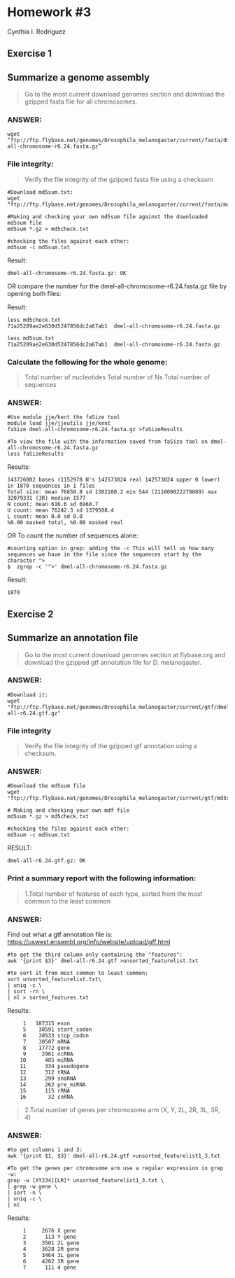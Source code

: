 # Homework #3
Cynthia I. Rodriguez
## Exercise 1
## Summarize a genome assembly
>Go to the most current download genomes section and download the gzipped fasta file for all chromosomes.
### ANSWER:
``` 
wget “ftp://ftp.flybase.net/genomes/Drosophila_melanogaster/current/fasta/dmel-all-chromosome-r6.24.fasta.gz”
```
### File integrity:
> Verify the file integrity of the gzipped fasta file using a checksum
```
#Download md5sum.txt:
wget “ftp://ftp.flybase.net/genomes/Drosophila_melanogaster/current/fasta/md5sum.txt”
```
```
#Making and checking your own md5sum file against the downloaded md5sum file
md5sum *.gz > md5check.txt
```
```
#checking the files against each other:
md5sum -c md5sum.txt
```
Result:
```
dmel-all-chromosome-r6.24.fasta.gz: OK
```

OR compare the number for the dmel-all-chromosome-r6.24.fasta.gz file by opening both files:

 Result:
 ```
 less md5check.txt
71a25289ae2e630d5247856dc2a67ab1  dmel-all-chromosome-r6.24.fasta.gz
```
```
less md5sum.txt
71a25289ae2e630d5247856dc2a67ab1  dmel-all-chromosome-r6.24.fasta.gz
```
### Calculate the following for the whole genome:
>Total number of nucleotides
Total number of Ns
Total number of sequences

### ANSWER:
```
#Use module jje/kent the faSize tool
module load jje/jjeutils jje/kent
faSize dmel-all-chromosome-r6.24.fasta.gz >faSizeResults
```
```
#To view the file with the information saved from faSize tool on dmel-all-chromosome-r6.24.fasta.gz
less faSizeResults
```
Results:
```
143726002 bases (1152978 N's 142573024 real 142573024 upper 0 lower) in 1870 sequences in 1 files
Total size: mean 76858.8 sd 1382100.2 min 544 (211000022279089) max 32079331 (3R) median 1577
N count: mean 616.6 sd 6960.7
U count: mean 76242.3 sd 1379508.4
L count: mean 0.0 sd 0.0
%0.00 masked total, %0.00 masked real
```
OR To count the number of sequences alone:
```
#counting option in grep: adding the -c This will tell us how many sequences we have in the file since the sequences start by the character ">
$  zgrep -c '^>' dmel-all-chromosome-r6.24.fasta.gz
```
Result:
```
1870
```

## Exercise 2
## Summarize an annotation file
>Go to the most current download genomes section at flybase.org and download the gzipped gtf annotation file for D. melanogaster.
### ANSWER:
```
#Download it:
wget "ftp://ftp.flybase.net/genomes/Drosophila_melanogaster/current/gtf/dmel-all-r6.24.gtf.gz"
```
### File integrity
>Verify the file integrity of the gzipped gtf annotation using a checksum.

### ANSWER:
```
#Download the md5sum file
wget "ftp://ftp.flybase.net/genomes/Drosophila_melanogaster/current/gtf/md5sum.txt"
```
```
# Making and checking your own mdf file
md5sum *.gz > md5check.txt
```
```
#checking the files against each other:
md5sum -c md5sum.txt
```
RESULT:
```
dmel-all-r6.24.gtf.gz: OK
```
### Print a summary report with the following information:
> 1.Total number of features of each type, sorted from the most common to the least common
### ANSWER:
Find out what a gtf annotation file is: 
https://uswest.ensembl.org/info/website/upload/gff.html 
```
#to get the third column only containing the "features":
awk '{print $3}' dmel-all-r6.24.gtf >unsorted_featurelist.txt
```
```
#to sort it from most common to least common:
sort unsorted_featurelist.txt\
| uniq -c \
| sort -rn \
| nl > sorted_features.txt
```
Results:
```
     1   187315 exon
     5    30591 start_codon
     6    30533 stop_codon
     7    30507 mRNA
     8    17772 gene
     9     2961 ncRNA
    10      485 miRNA
    11      334 pseudogene
    12      312 tRNA
    13      299 snoRNA
    14      262 pre_miRNA
    15      115 rRNA
    16       32 snRNA
```
> 2.Total number of genes per chromosome arm (X, Y, 2L, 2R, 3L, 3R, 4)
### ANSWER:
```
#to get columns 1 and 3:
awk '{print $1, $3}' dmel-all-r6.24.gtf >unsorted_featurelist1_3.txt
```
```
#To get the genes per chromosome arm use a regular expression in grep -w:
grep -w [XY234][LR]* unsorted_featurelist1_3.txt \
| grep -w gene \
| sort -n \
| uniq -c \
| nl
```
Results:
```
     1	   2676 X gene
     2	    113 Y gene
     3	   3501 2L gene
     4	   3628 2R gene
     5	   3464 3L gene
     6	   4202 3R gene
     7	    111 4 gene
```

